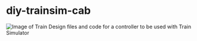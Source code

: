 # diy-trainsim-cab
![Image of Train](https://i.ibb.co/GQCNXZP/train.png)
Design files and code for a controller to be used with Train Simulator